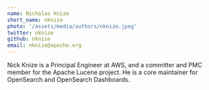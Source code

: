 ```yaml
---
name: Nicholas Knize
short_name: nknize
photo: '/assets/media/authors/nknize.jpeg'
twitter: nknize
github: nknize
email: nknize@apache.org
---
```


Nick Knize is a Principal Engineer at AWS, and a committer and PMC member for the Apache Lucene project. He is a core maintainer for OpenSearch and OpenSearch Dashboards.
